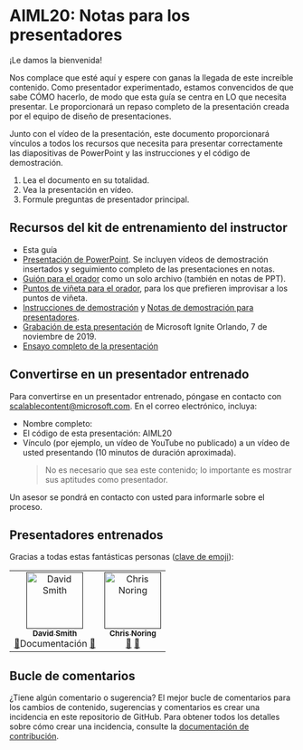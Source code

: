 # <a name="aiml20-notes-for-presenters"></a>AIML20: Notas para los presentadores

¡Le damos la bienvenida! 

Nos complace que esté aquí y espere con ganas la llegada de este increíble contenido. Como presentador experimentado, estamos convencidos de que sabe CÓMO hacerlo, de modo que esta guía se centra en LO que necesita presentar. Le proporcionará un repaso completo de la presentación creada por el equipo de diseño de presentaciones. 

Junto con el vídeo de la presentación, este documento proporcionará vínculos a todos los recursos que necesita para presentar correctamente las diapositivas de PowerPoint y las instrucciones y el código de demostración.

1.  Lea el documento en su totalidad.
2.  Vea la presentación en vídeo.
3.  Formule preguntas de presentador principal.

## <a name="assets-in-train-the-trainer-kit"></a>Recursos del kit de entrenamiento del instructor

- Esta guía
- [Presentación de PowerPoint](presentations.md). Se incluyen vídeos de demostración insertados y seguimiento completo de las presentaciones en notas.
- [Guión para el orador](speaker-notes.md) como un solo archivo (también en notas de PPT).
- [Puntos de viñeta para el orador](speaker-notes-bullets.md), para los que prefieren improvisar a los puntos de viñeta.
- [Instrucciones de demostración](README.md#Demonstrations) y [Notas de demostración para presentadores](demo-instructions.md).
- [Grabación de esta presentación](https://myignite.techcommunity.microsoft.com/sessions/82987?source=sessions) de Microsoft Ignite Orlando, 7 de noviembre de 2019.
- [Ensayo completo de la presentación](https://youtu.be/jRO-5g-HYuU) 

## <a name="become-a-trained-presenter"></a>Convertirse en un presentador entrenado

Para convertirse en un presentador entrenado, póngase en contacto con [scalablecontent@microsoft.com](mailto:scalablecontent@microsoft.com). En el correo electrónico, incluya:

- Nombre completo:
- El código de esta presentación: AIML20
- Vínculo (por ejemplo, un vídeo de YouTube no publicado) a un vídeo de usted presentando (10 minutos de duración aproximada). 
  > No es necesario que sea este contenido; lo importante es mostrar sus aptitudes como presentador.

Un asesor se pondrá en contacto con usted para informarle sobre el proceso.

## <a name="trained-presenters"></a>Presentadores entrenados

Gracias a todas estas fantásticas personas ([clave de emoji](https://allcontributors.org/docs/en/emoji-key)):

<!-- ALL-CONTRIBUTORS-LIST:START - Do not remove or modify this section -->
<!-- prettier-ignore -->

<table>
<tr>
    <td align="center"><a href="">
        <img src="https://avatars0.githubusercontent.com/u/152948?s=460&v=4" width="100px;" alt="David Smith"/><br />
        <sub><b>David Smith</b></sub></a><br />
            <a href="https://github.com/microsoft/ignite-learning-paths-training-aiml/commits/master?author=revodavid" title="Presentación">📢</a>Documentación
            <a href="https://github.com/microsoft/ignite-learning-paths-training-aiml/commits/master?author=revodavid" title="">📖</a> 
    </td>
    <td align="center"><a href="">
        <img src="https://avatars2.githubusercontent.com/u/4598064?s=460&v=4" width="100px;" alt="Chris Noring"/><br />
        <sub><b>Chris Noring</b></sub></a><br />
            <a href="https://github.com/microsoft/ignite-learning-paths-training-aiml/commits/master" title="presentación">🎨</a>
            <a href="https://github.com/microsoft/ignite-learning-paths-training-aiml/commits/master" title="diseño">📖</a> 
    </td>
</tr></table>

<!-- ALL-CONTRIBUTORS-LIST:END -->

## <a name="feedback-loop"></a>Bucle de comentarios

¿Tiene algún comentario o sugerencia? El mejor bucle de comentarios para los cambios de contenido, sugerencias y comentarios es crear una incidencia en este repositorio de GitHub. Para obtener todos los detalles sobre cómo crear una incidencia, consulte la [documentación de contribución](../CONTRIBUTING.md).
